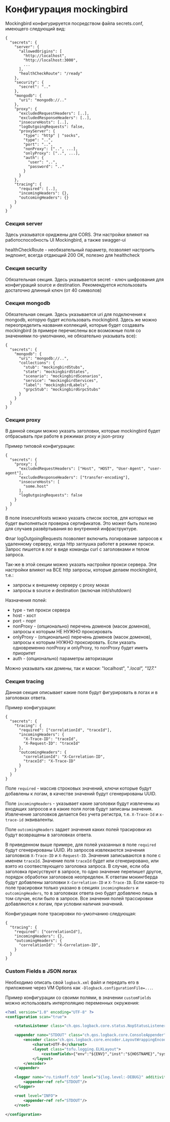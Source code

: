 # Конфигурация mockingbird

Mockingbird конфигурируется посредством файла secrets.conf, имеющего следующий вид:

```
{
  "secrets": {
    "server": {
      "allowedOrigins": [
        "http://localhost",
        "http://localhost:3000",
        ...
      ],
      "healthCheckRoute": "/ready"
    },
    "security": {
      "secret": ".."
    },
    "mongodb": {
      "uri": "mongodb://.."
    },
    "proxy": {
      "excludedRequestHeaders": [..],
      "excludedResponseHeaders": [..],
      "insecureHosts": [..],
      "logOutgoingRequests": false,
      "proxyServer": {
        "type": "http" | "socks",
        "type": "..",
        "port": "..",
        "nonProxy": ["..", ...],
        "onlyProxy": ["..", ...],
        "auth": {
          "user": "..",
          "password": ".."
        }
      }
    },
    "tracing": {
      "required": [..],
      "incomingHeaders": {},
      "outcomingHeaders": {}
    }
  }
}
```

### Секция server

Здесь указыватся ориджены для CORS. Эти настройки влияют на работоспособность UI Mockingbird, а также swagger-ui

healthCheckRoute - необязательный параметр, позволяет настроить эндпоинт, всегда отдающий 200 OK, полезно для healthcheck

### Секция security

Обязательная секция. Здесь указывается secret - ключ шифрования для конфигураций source и destination.
Рекомендуется использовать достаточно длинный ключ (от 40 символов)

### Секция mongodb

Обязательная секция. Здесь указывается uri для подключения к mongodb, которую будет использовать mockingbird.
Здесь же можно переопределить названия коллекций, которые будет создавать mockingbird (в примере перечислены все возможные поля со значениями по-умолчанию, не обязательно указывать все):

```
{
  "secrets": {
    "mongodb": {
      "uri": "mongodb://..",
      "collections": {
        "stub": "mockingbirdStubs",
        "state": "mockingbirdStates",
        "scenario": "mockingbirdScenarios",
        "service": "mockingbirdServices",
        "label": "mockingbirdLabels",
        "grpcStub": "mockingbirdGrpcStubs"
      }
    }
  }
}
```

### Секция proxy

В данной секции можно указать заголовки, которые mockingbird будет отбрасывать при работе в режимах proxy и json-proxy

Пример типовой конфигурации:

```
{
  "secrets": {
    "proxy": {
      "excludedRequestHeaders": ["Host", "HOST", "User-Agent", "user-agent"],
      "excludedResponseHeaders": ["transfer-encoding"],
      "insecureHosts": [
        "some.host"
      ],
      "logOutgoingRequests": false
    }
  }
}
```

В поле insecureHosts можно указать список хостов, для которых не будет выполняться проверка сертификатов. Это может быть полезно
для случаев развёртывания во внутренней инфраструктуре.

Флаг logOutgoingRequests позволяет включить логирование запросов к удаленному серверу, когда http заглушка работет в режиме прокси. Запрос пишется в лог в виде команды curl с заголовками и телом запроса.

Так-же в этой секции можно указать настройки прокси сервера. Эти настройки влияют на ВСЕ http запросы, которые делаем mockingbird, т.е.:
- запросы к внешнему серверу с proxy моках
- запросы в source и destination (включая init/shutdown)

Назначения полей:
- type - тип прокси сервера
- host - хост
- port - порт
- nonProxy - (опционально) перечень доменов (масок доменов), запросы к которым НЕ НУЖНО проксировать
- onlyProxy - (опционально) перечень доменов (масок доменов), запросы к которым НУЖНО проксировать.
Если указать одновременно nonProxy и onlyProxy, то nonProxy будет иметь приоритет
- auth - (опционально) параметры авторизации

Можно указывать как домены, так и маски: "localhost", "*.local", "127.*"

### Секция tracing

Данная секция описывает какие поля будут фигурировать в логах и в заголовках ответа.

Пример конфигурации:

```
{
  "secrets": {
    "tracing": {
      "required": ["correlationId", "traceId"],
      "incomingHeaders": {
        "X-Trace-ID": "traceId",
        "X-Request-ID": "traceId"
      },
      "outcomingHeaders": {
        "correlationId": "X-Correlation-ID",
        "traceId": "X-Trace-ID"
      }
    }
  }
}
```

Поле `required` - массив строковых значений, ключи которые будут добавлены к логам, в качестве значений будут сгенерированы UUID.

Поле `incomingHeaders` - указывает какие заголовки будут извлечены из входящих запросов и в какие поля логов будут записаны значения. Извлечение заголовков делается без учета регистра, т.е. `X-Trace-Id` и `x-trace-id` эквиваленты.

Поле `outcomingHeaders` задает значения каких полей трасировки из будут возвращены в заголовках ответа.

В приведенном выше примере, для полей указанных в поле `required` будут сгенерированы UUID. Из запросов извлекаются значения заголовков `X-Trace-ID` и `X-Request-ID`. Значения записываются в поле с именем `traceId`. Значение поля `traceId` будет или сгенерировано, или взято из соотвествующего заголовка запроса. В случае, если оба заголовка присуствуют в запросе, то одно значение перепишет другое, порядок обработки заголовков неопределен. К ответам мокингберда будут добавлены заголовки `X-Correlation-ID` и `X-Trace-ID`. Если какое-то поле трасировки только указано в секциях `incomingHeaders` и `outcomingHeaders`, то в заголовках ответа оно будет добавлено лишь в том случае, если было в запросе. Все значения полей трассировки добавляются к логам, при условии наличия значений.

Конфигурация поле трасировки по-умолчанию следующая:
```
{
  "tracing": {
    "required": ["correlationId"],
    "incomingHeaders": {},
    "outcomingHeaders": {
      "correlationId": "X-Correlation-ID",
    }
  }
}
```


### Custom Fields в JSON логах

Необходимо описать свой `logback.xml` файл и передать его в приложение через VM Options как `-Dlogback.configurationFile=...`.

Пример конфигурации со своими полями, в значении `customFields` можно использовать интерполяцию переменных окружения:

```xml
<?xml version="1.0" encoding="UTF-8" ?>
<configuration scan="true">

    <statusListener class="ch.qos.logback.core.status.NopStatusListener" />

    <appender name="STDOUT" class="ch.qos.logback.core.ConsoleAppender">
        <encoder class="ch.qos.logback.core.encoder.LayoutWrappingEncoder">
            <charset>UTF-8</charset>
            <layout class="tofu.logging.ELKLayout">
                <customFields>{"env":"${ENV}","inst":"${HOSTNAME}","system":"mockingbird"}</customFields>
            </layout>
        </encoder>
    </appender>

    <logger name="ru.tinkoff.tcb" level="${log.level:-DEBUG}" additivity="false">
        <appender-ref ref="STDOUT"/>
    </logger>

    <root level="INFO">
        <appender-ref ref="STDOUT"/>
    </root>

</configuration>
```